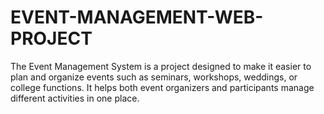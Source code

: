 # EVENT-MANAGEMENT-WEB-PROJECT
The Event Management System is a project designed to make it easier to plan and organize events such as seminars, workshops, weddings, or college functions. It helps both event organizers and participants manage different activities in one place.
